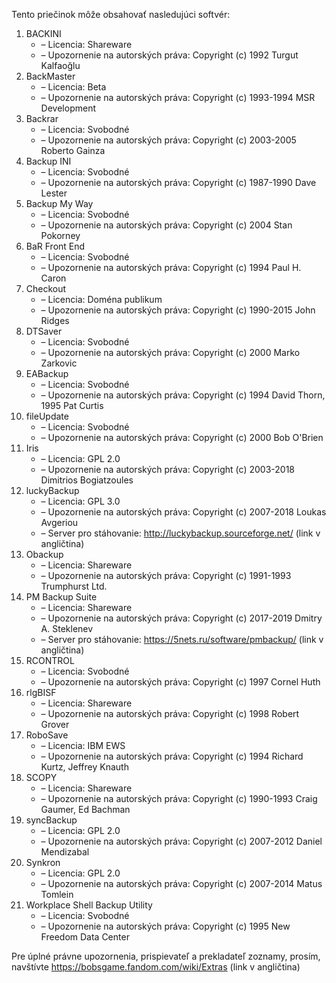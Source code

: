 Tento priečinok môže obsahovať nasledujúci softvér:

1. BACKINI
   - – Licencia: Shareware
   - – Upozornenie na autorských práva: Copyright (c) 1992 Turgut Kalfaoğlu
2. BackMaster
   - – Licencia: Beta
   - – Upozornenie na autorských práva: Copyright (c) 1993-1994 MSR Development
3. Backrar
   - – Licencia: Svobodné
   - – Upozornenie na autorských práva: Copyright (c) 2003-2005 Roberto Gainza
4. Backup INI
   - – Licencia: Svobodné
   - – Upozornenie na autorských práva: Copyright (c) 1987-1990 Dave Lester
5. Backup My Way
   - – Licencia: Svobodné
   - – Upozornenie na autorských práva: Copyright (c) 2004 Stan Pokorney
6. BaR Front End
   - – Licencia: Svobodné
   - – Upozornenie na autorských práva: Copyright (c) 1994 Paul H. Caron
7. Checkout
   - – Licencia: Doména publikum
   - – Upozornenie na autorských práva: Copyright (c) 1990-2015 John Ridges
8. DTSaver
   - – Licencia: Svobodné
   - – Upozornenie na autorských práva: Copyright (c) 2000 Marko Zarkovic
9. EABackup
   - – Licencia: Svobodné
   - – Upozornenie na autorských práva: Copyright (c) 1994 David Thorn, 1995 Pat Curtis
10. fileUpdate
    - – Licencia: Svobodné
    - – Upozornenie na autorských práva: Copyright (c) 2000 Bob O'Brien
11. Iris
    - – Licencia: GPL 2.0
    - – Upozornenie na autorských práva: Copyright (c) 2003-2018 Dimitrios Bogiatzoules
12. luckyBackup
    - – Licencia: GPL 3.0
    - – Upozornenie na autorských práva: Copyright (c) 2007-2018 Loukas Avgeriou
    - – Server pro stáhovanie: http://luckybackup.sourceforge.net/ (link v angličtina)
13. Obackup
    - – Licencia: Shareware
    - – Upozornenie na autorských práva: Copyright (c) 1991-1993 Trumphurst Ltd.
14. PM Backup Suite
    - – Licencia: Shareware
    - – Upozornenie na autorských práva: Copyright (c) 2017-2019 Dmitry A. Steklenev
    - – Server pro stáhovanie: https://5nets.ru/software/pmbackup/ (link v angličtina)
15. RCONTROL
    - – Licencia: Svobodné
    - – Upozornenie na autorských práva: Copyright (c) 1997 Cornel Huth
16. rlgBISF
    - – Licencia: Shareware
    - – Upozornenie na autorských práva: Copyright (c) 1998 Robert Grover
17. RoboSave
    - – Licencia: IBM EWS
    - – Upozornenie na autorských práva: Copyright (c) 1994 Richard Kurtz, Jeffrey Knauth
18. SCOPY
    - – Licencia: Shareware
    - – Upozornenie na autorských práva: Copyright (c) 1990-1993 Craig Gaumer, Ed Bachman
19. syncBackup
    - – Licencia: GPL 2.0
    - – Upozornenie na autorských práva: Copyright (c) 2007-2012 Daniel Mendizabal
20. Synkron
    - – Licencia: GPL 2.0
    - – Upozornenie na autorských práva: Copyright (c) 2007-2014 Matus Tomlein
21. Workplace Shell Backup Utility
    - – Licencia: Svobodné
    - – Upozornenie na autorských práva: Copyright (c) 1995 New Freedom Data Center

Pre úplné právne upozornenia, prispievateľ a prekladateľ zoznamy, prosím, navštívte https://bobsgame.fandom.com/wiki/Extras (link v angličtina)
